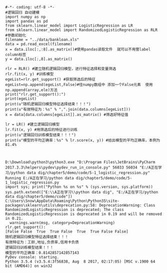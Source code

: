 
    #-*- coding: utf-8 -*-
    #逻辑回归 自动建模
    import numpy as np
    import pandas as pd
    from sklearn.linear_model import LogisticRegression as LR
    from sklearn.linear_model import RandomizedLogisticRegression as RLR
    #参数初始化
    filename = "../data/bankloan.xls"
    data = pd.read_excel(filename)
    x = data.iloc[:,:8].as_matrix()#使用pandas读取文件  就可以不用管label column标签
    y = data.iloc[:,8].as_matrix()
    
    rlr = RLR() #建立随机逻辑回归模型，进行特征选择和变量筛选
    rlr.fit(x, y) #训练模型
    egeList=rlr.get_support() #获取筛选后的特征
    egeList=np.append(egeList,False)#往numpy数组中 添加一个False元素  使用np.append(array,ele)方法
    print("rlr.get_support():")
    print(egeList)
    print(u"随机逻辑回归模型特征选择结束！！！")
    print(u"有效特征为：%s" % ",".join(data.columns[egeList]))
    x = data[data.columns[egeList]].as_matrix() #筛选好特征值
    
    lr = LR() #建立逻辑回归模型
    lr.fit(x, y) #用筛选后的特征进行训练
    print(u"逻辑回归训练模型结束！！！")
    print(u"模型的平均正确率：%s" % lr.score(x, y)) #给出模型的平均正确率，本例为81.4%
      
      
      
    D:\Download\python3\python3.exe "D:\Program Files\JetBrains\PyCharm 2017.3.3\helpers\pydev\pydev_run_in_console.py" 56033 56034 "E:/A正在学习/python data dig/chapter5/demo/code/5-1_logistic_regression.py"
    Running E:/A正在学习/python data dig/chapter5/demo/code/5-1_logistic_regression.py
    import sys; print("Python %s on %s" % (sys.version, sys.platform))
    sys.path.extend(["E:\\A正在学习\\python data dig", "E:/A正在学习/python data dig/chapter5/demo/code"])
    C:\Users\Snow\AppData\Roaming\Python\Python35\site-packages\sklearn\utils\deprecation.py:58: DeprecationWarning: Class RandomizedLogisticRegression is deprecated; The class RandomizedLogisticRegression is deprecated in 0.19 and will be removed in 0.21.
      warnings.warn(msg, category=DeprecationWarning)
    rlr.get_support():
    [False False  True  True False  True  True False False]
    随机逻辑回归模型特征选择结束！！！
    有效特征为：工龄,地址,负债率,信用卡负债
    逻辑回归训练模型结束！！！
    模型的平均正确率：0.8142857142857143
    PyDev console: starting.
    Python 3.5.4 (v3.5.4:3f56838, Aug  8 2017, 02:17:05) [MSC v.1900 64 bit (AMD64)] on win32

